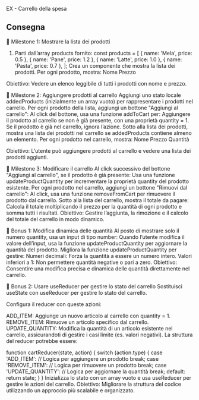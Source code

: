 EX - Carrello della spesa

## Consegna
📌 Milestone 1: Mostrare la lista dei prodotti
1. Parti dall’array products fornito:
const products = [
  { name: 'Mela', price: 0.5 },
  { name: 'Pane', price: 1.2 },
  { name: 'Latte', price: 1.0 },
  { name: 'Pasta', price: 0.7 },
];
Crea un componente che mostra la lista dei prodotti.
Per ogni prodotto, mostra:
Nome
Prezzo

Obiettivo: Vedere un elenco leggibile di tutti i prodotti con nome e prezzo.

📌 Milestone 2: Aggiungere prodotti al carrello
Aggiungi uno stato locale addedProducts (inizialmente un array vuoto) per rappresentare i prodotti nel carrello.
Per ogni prodotto della lista, aggiungi un bottone "Aggiungi al carrello":
Al click del bottone, usa una funzione addToCart per:
Aggiungere il prodotto al carrello se non è già presente, con una proprietà quantity = 1.
Se il prodotto è già nel carrello, ignora l’azione.
Sotto alla lista dei prodotti, mostra una lista dei prodotti nel carrello se addedProducts contiene almeno un elemento.
Per ogni prodotto nel carrello, mostra:
Nome
Prezzo
Quantità

Obiettivo: L’utente può aggiungere prodotti al carrello e vedere una lista dei prodotti aggiunti.

📌 Milestone 3: Modificare il carrello
Al click successivo del bottone "Aggiungi al carrello", se il prodotto è già presente:
Usa una funzione updateProductQuantity per incrementare la proprietà quantity del prodotto esistente.
Per ogni prodotto nel carrello, aggiungi un bottone "Rimuovi dal carrello":
Al click, usa una funzione removeFromCart per rimuovere il prodotto dal carrello.
Sotto alla lista del carrello, mostra il totale da pagare:
Calcola il totale moltiplicando il prezzo per la quantità di ogni prodotto e somma tutti i risultati.
Obiettivo: Gestire l’aggiunta, la rimozione e il calcolo del totale del carrello in modo dinamico.

🎯 Bonus 1: Modifica dinamica delle quantità
Al posto di mostrare solo il numero quantity, usa un input di tipo number:
Quando l’utente modifica il valore dell’input, usa la funzione updateProductQuantity per aggiornare la quantità del prodotto.
Migliora la funzione updateProductQuantity per gestire:
Numeri decimali: Forza la quantità a essere un numero intero.
Valori inferiori a 1: Non permettere quantità negative o pari a zero.
Obiettivo: Consentire una modifica precisa e dinamica delle quantità direttamente nel carrello.

🎯 Bonus 2: Usare useReducer per gestire lo stato del carrello
Sostituisci useState con useReducer per gestire lo stato del carrello.

Configura il reducer con queste azioni:

ADD_ITEM: Aggiunge un nuovo articolo al carrello con quantity = 1.
REMOVE_ITEM: Rimuove un articolo specifico dal carrello.
UPDATE_QUANTITY: Modifica la quantità di un articolo esistente nel carrello, assicurandoti di gestire i casi limite (es. valori negativi).
La struttura del reducer potrebbe essere:

function cartReducer(state, action) {
  switch (action.type) {
    case 'ADD_ITEM':
      // Logica per aggiungere un prodotto
      break;
    case 'REMOVE_ITEM':
      // Logica per rimuovere un prodotto
      break;
    case 'UPDATE_QUANTITY':
      // Logica per aggiornare la quantità
      break;
    default:
      return state;
  }
}
Inizializza lo stato con un array vuoto e usa useReducer per gestire le azioni del carrello.
Obiettivo: Migliorare la struttura del codice utilizzando un approccio più scalabile e organizzato.